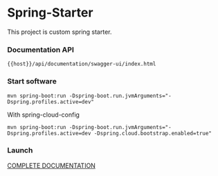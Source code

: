 # Spring-Starter

This project is custom spring starter.

### Documentation API

```http request
{{host}}/api/documentation/swagger-ui/index.html
```

### Start software

```shell script
mvn spring-boot:run -Dspring-boot.run.jvmArguments="-Dspring.profiles.active=dev"
```

With spring-cloud-config

```shell script
mvn spring-boot:run -Dspring-boot.run.jvmArguments="-Dspring.profiles.active=dev -Dspring.cloud.bootstrap.enabled=true"
```
### Launch


[COMPLETE DOCUMENTATION](docs/table.md)